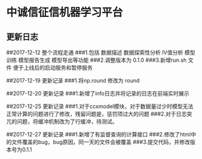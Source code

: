 
# 中诚信征信机器学习平台

## 更新日志

##2017-12-12 整个流程走通
###1.包括 数据描述 数据探索性分析 IV值分析 模型训练 模型报告生成 模型导出等功能
###2.调整版本为 0.1.0
###3.新增run.sh 文件 便于上线后的启动服务和暂停服务

##2017-12-19 更新记录
###1.将np.round 修改为 round 

##2017-12-20 更新记录
###1.新增了info日志并将记录的日志在前端实时展示

##2017-12-25 更新记录
###1.对于ccxmodel模块，对于数据量过少时模型无法正常计算的问题进行了修改，残留问题是，惩罚项过大的问题
###2.对于日志突兀的问题，将缓冲机制改为了行缓冲，待测试。

##2017-12-27 更新记录
###1.新增了有监督查询的计算接口
###2.修改了html中的文件覆盖的bug，bug原因，同一天的文件会被覆盖
###3.提交代码，并修改版本号为0.1.1
